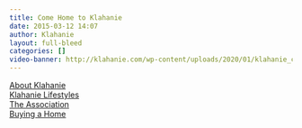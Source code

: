 ```yaml
---
title: Come Home to Klahanie
date: 2015-03-12 14:07
author: Klahanie
layout: full-bleed
categories: []
video-banner: http://klahanie.com/wp-content/uploads/2020/01/klahanie_come_home_to_klahanie-1.mp4
---
```

<div>
  <div class="bignav green col-3 float-left"><a href="about-klahanie.html">About Klahanie</a></div>
  <div class="bignav orange col-3 float-left"><a href="klahanie-lifestyles.html">Klahanie Lifestyles</a></div>
  <div class="bignav green2 col-3 float-left"><a href="the-association.html">The Association</a></div>
  <div class="bignav blue col-3 float-left"><a href="buying-a-home.html">Buying a Home</a></div>
</div>



